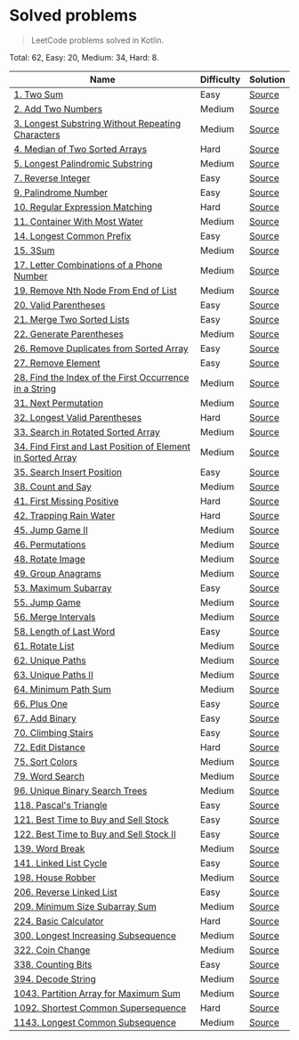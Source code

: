 # Solved problems
> LeetCode problems solved in Kotlin.

Total: 62, Easy: 20, Medium: 34, Hard: 8.

| Name | Difficulty | Solution |
| --- | --- | --- |
| [1. Two Sum](https://leetcode.com/problems/two-sum/) | Easy | [Source](src/main/kotlin/solutions/twoSum) |
| [2. Add Two Numbers](https://leetcode.com/problems/add-two-numbers/) | Medium | [Source](src/main/kotlin/solutions/addTwoNumbers) |
| [3. Longest Substring Without Repeating Characters](https://leetcode.com/problems/longest-substring-without-repeating-characters/) | Medium | [Source](src/main/kotlin/solutions/lengthOfLongestSubstring) |
| [4. Median of Two Sorted Arrays](https://leetcode.com/problems/median-of-two-sorted-arrays/) | Hard | [Source](src/main/kotlin/solutions/findMedianSortedArrays) |
| [5. Longest Palindromic Substring](https://leetcode.com/problems/longest-palindromic-substring/) | Medium | [Source](src/main/kotlin/solutions/longestPalindrome) |
| [7. Reverse Integer](https://leetcode.com/problems/reverse-integer/) | Easy | [Source](src/main/kotlin/solutions/reverseInt) |
| [9. Palindrome Number](https://leetcode.com/problems/palindrome-number/) | Easy | [Source](src/main/kotlin/solutions/palindromeNumber) |
| [10. Regular Expression Matching](https://leetcode.com/problems/regular-expression-matching/) | Hard | [Source](src/main/kotlin/solutions/regularExpressionMatching) |
| [11. Container With Most Water](https://leetcode.com/problems/container-with-most-water/) | Medium | [Source](src/main/kotlin/solutions/containerWithMostWater) |
| [14. Longest Common Prefix](https://leetcode.com/problems/longest-common-prefix/) | Easy | [Source](src/main/kotlin/solutions/longestCommonPrefix) |
| [15. 3Sum](https://leetcode.com/problems/3sum/) | Medium | [Source](src/main/kotlin/solutions/threeSum) |
| [17. Letter Combinations of a Phone Number](https://leetcode.com/problems/letter-combinations-of-a-phone-number/) | Medium | [Source](src/main/kotlin/solutions/letterCombinationsOfPhoneNumber) |
| [19. Remove Nth Node From End of List](https://leetcode.com/problems/remove-nth-node-from-end-of-list/) | Medium | [Source](src/main/kotlin/solutions/removeNthNodeFromEndOfList) |
| [20. Valid Parentheses](https://leetcode.com/problems/valid-parentheses/) | Easy | [Source](src/main/kotlin/solutions/validParentheses) |
| [21. Merge Two Sorted Lists](https://leetcode.com/problems/merge-two-sorted-lists/) | Easy | [Source](src/main/kotlin/solutions/mergeTwoSortedLists) |
| [22. Generate Parentheses](https://leetcode.com/problems/generate-parentheses/) | Medium | [Source](src/main/kotlin/solutions/generateParentheses) |
| [26. Remove Duplicates from Sorted Array](https://leetcode.com/problems/remove-duplicates-from-sorted-array/) | Easy | [Source](src/main/kotlin/solutions/removeDuplicatesFromSortedArray) |
| [27. Remove Element](https://leetcode.com/problems/remove-element/) | Easy | [Source](src/main/kotlin/solutions/removeElement) |
| [28. Find the Index of the First Occurrence in a String](https://leetcode.com/problems/find-the-index-of-the-first-occurrence-in-a-string/) | Medium | [Source](src/main/kotlin/solutions/findTheIndexOfTheFirstOccurrenceInString) |
| [31. Next Permutation](https://leetcode.com/problems/next-permutation/) | Medium | [Source](src/main/kotlin/solutions/nextPermutation) |
| [32. Longest Valid Parentheses](https://leetcode.com/problems/longest-valid-parentheses/) | Hard | [Source](src/main/kotlin/solutions/longestValidParentheses) |
| [33. Search in Rotated Sorted Array](https://leetcode.com/problems/search-in-rotated-sorted-array/) | Medium | [Source](src/main/kotlin/solutions/searchInRotatedSortedArray) |
| [34. Find First and Last Position of Element in Sorted Array](https://leetcode.com/problems/find-first-and-last-position-of-element-in-sorted-array/) | Medium | [Source](src/main/kotlin/solutions/findFirstAndLastPositionOfElementInSortedArray) |
| [35. Search Insert Position](https://leetcode.com/problems/search-insert-position/) | Easy | [Source](src/main/kotlin/solutions/searchInsertPosition) |
| [38. Count and Say](https://leetcode.com/problems/count-and-say/) | Medium | [Source](src/main/kotlin/solutions/countAndSay) |
| [41. First Missing Positive](https://leetcode.com/problems/first-missing-positive/) | Hard | [Source](src/main/kotlin/solutions/firstMissingPositive) |
| [42. Trapping Rain Water](https://leetcode.com/problems/trapping-rain-water/) | Hard | [Source](src/main/kotlin/solutions/trappingRainWater) |
| [45. Jump Game II](https://leetcode.com/problems/jump-game-ii/) | Medium | [Source](src/main/kotlin/solutions/jumpGame2) |
| [46. Permutations](https://leetcode.com/problems/permutations/) | Medium | [Source](src/main/kotlin/solutions/permutations) |
| [48. Rotate Image](https://leetcode.com/problems/rotate-image/) | Medium | [Source](src/main/kotlin/solutions/rotateImage) |
| [49. Group Anagrams](https://leetcode.com/problems/group-anagrams/) | Medium | [Source](src/main/kotlin/solutions/groupAnagrams) |
| [53. Maximum Subarray](https://leetcode.com/problems/maximum-subarray/) | Easy | [Source](src/main/kotlin/solutions/maxSubArray) |
| [55. Jump Game](https://leetcode.com/problems/jump-game/) | Medium | [Source](src/main/kotlin/solutions/jumpGame) |
| [56. Merge Intervals](https://leetcode.com/problems/merge-intervals/) | Medium | [Source](src/main/kotlin/solutions/mergeIntervals) |
| [58. Length of Last Word](https://leetcode.com/problems/length-of-last-word/) | Easy | [Source](src/main/kotlin/solutions/lengthOfLastWord) |
| [61. Rotate List](https://leetcode.com/problems/rotate-list/) | Medium | [Source](src/main/kotlin/solutions/rotateList) |
| [62. Unique Paths](https://leetcode.com/problems/unique-paths/) | Medium | [Source](src/main/kotlin/solutions/uniquePaths) |
| [63. Unique Paths II](https://leetcode.com/problems/unique-paths-ii/) | Medium | [Source](src/main/kotlin/solutions/uniquePaths2) |
| [64. Minimum Path Sum](https://leetcode.com/problems/minimum-path-sum/) | Medium | [Source](src/main/kotlin/solutions/minimumPathSum) |
| [66. Plus One](https://leetcode.com/problems/plus-one/) | Easy | [Source](src/main/kotlin/solutions/plusOne) |
| [67. Add Binary](https://leetcode.com/problems/add-binary/) | Easy | [Source](src/main/kotlin/solutions/addBinary) |
| [70. Climbing Stairs](https://leetcode.com/problems/climbing-stairs/) | Easy | [Source](src/main/kotlin/solutions/climbingStairs) |
| [72. Edit Distance](https://leetcode.com/problems/edit-distance/) | Hard | [Source](src/main/kotlin/solutions/editDistance) |
| [75. Sort Colors](https://leetcode.com/problems/sort-colors/) | Medium | [Source](src/main/kotlin/solutions/sortColors) |
| [79. Word Search](https://leetcode.com/problems/word-search/) | Medium | [Source](src/main/kotlin/solutions/wordSearch) |
| [96. Unique Binary Search Trees](https://leetcode.com/problems/unique-binary-search-trees/) | Medium | [Source](src/main/kotlin/solutions/uniqueBinarySearchTrees) |
| [118. Pascal's Triangle](https://leetcode.com/problems/pascals-triangle/) | Easy | [Source](src/main/kotlin/solutions/pascalsTriangle) |
| [121. Best Time to Buy and Sell Stock](https://leetcode.com/problems/best-time-to-buy-and-sell-stock/) | Easy | [Source](src/main/kotlin/solutions/bestTimeToBuyAndSellStock) |
| [122. Best Time to Buy and Sell Stock II](https://leetcode.com/problems/best-time-to-buy-and-sell-stock-ii/) | Easy | [Source](src/main/kotlin/solutions/bestTimeToBuyAndSellStock2) |
| [139. Word Break](https://leetcode.com/problems/word-break/) | Medium | [Source](src/main/kotlin/solutions/wordBreak) |
| [141. Linked List Cycle](https://leetcode.com/problems/linked-list-cycle/) | Easy | [Source](src/main/kotlin/solutions/linkedListCycle) |
| [198. House Robber](https://leetcode.com/problems/house-robber/) | Medium | [Source](src/main/kotlin/solutions/houseRobber) |
| [206. Reverse Linked List](https://leetcode.com/problems/reverse-linked-list/) | Easy | [Source](src/main/kotlin/solutions/reverseLinkedList) |
| [209. Minimum Size Subarray Sum](https://leetcode.com/problems/minimum-size-subarray-sum/) | Medium | [Source](src/main/kotlin/solutions/minimumSizeSubarraySum) |
| [224. Basic Calculator](https://leetcode.com/problems/basic-calculator/) | Hard | [Source](src/main/kotlin/solutions/basicCalculator) |
| [300. Longest Increasing Subsequence](https://leetcode.com/problems/longest-increasing-subsequence/) | Medium | [Source](src/main/kotlin/solutions/longestIncreasingSubsequence) |
| [322. Coin Change](https://leetcode.com/problems/coin-change/) | Medium | [Source](src/main/kotlin/solutions/coinChange) |
| [338. Counting Bits](https://leetcode.com/problems/counting-bits/) | Easy | [Source](src/main/kotlin/solutions/countingBits) |
| [394. Decode String](https://leetcode.com/problems/decode-string/) | Medium | [Source](src/main/kotlin/solutions/decodeString) |
| [1043. Partition Array for Maximum Sum](https://leetcode.com/problems/partition-array-for-maximum-sum/) | Medium | [Source](src/main/kotlin/solutions/partitionArrayForMaximumSum) |
| [1092. Shortest Common Supersequence](https://leetcode.com/problems/shortest-common-supersequence/) | Hard | [Source](src/main/kotlin/solutions/shortestCommonSupersequence) |
| [1143. Longest Common Subsequence](https://leetcode.com/problems/longest-common-subsequence/) | Medium | [Source](src/main/kotlin/solutions/longestCommonSubsequence) |
